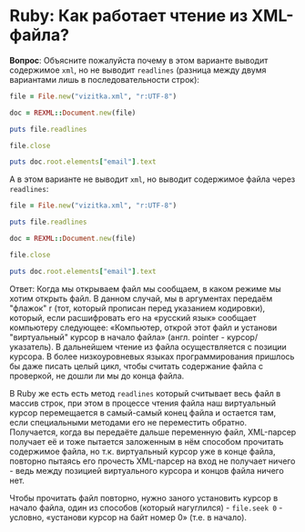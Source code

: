 # Ruby: Как работает чтение из XML-файла?

**Вопрос**: Объясните пожалуйста почему в этом варианте выводит содержимое `xml`, но не выводит `readlines` (разница между двумя вариантами лишь в последовательности строк):

```ruby
file = File.new("vizitka.xml", "r:UTF-8")

doc = REXML::Document.new(file)

puts file.readlines

file.close

puts doc.root.elements["email"].text
```

А в этом варианте не выводит `xml`, но выводит содержимое файла через `readlines`:
```ruby
file = File.new("vizitka.xml", "r:UTF-8")

puts file.readlines

doc = REXML::Document.new(file)

file.close

puts doc.root.elements["email"].text
```

Ответ: Когда мы открываем файл мы сообщаем, в каком режиме мы хотим открыть файл. В данном случай, мы в аргументах передаём "флажок" r (тот, который прописан перед указанием кодировки), который, если расшифровать его на «русский язык» сообщает компьютеру следующее: «Компьютер, открой этот файл и установи "виртуальный" курсор в начало файла» (англ. pointer - курсор/указатель). В дальнейшем чтение из файла осуществляется с позиции курсора. В более низкоуровневых языках программирования пришлось бы даже писать целый цикл, чтобы считать содержание файла с проверкой, не дошли ли мы до конца файла.

В Ruby же есть есть метод `readlines` который считывает весь файл в массив строк, при этом в процессе чтения файла наш виртуальный курсор перемещается в самый-самый конец файла и остается там, если специальными методами его не переместить обратно. Получается, когда вы передаёте дальше переменную файл, XML-парсер получает её и тоже пытается заложенным в нём способом прочитать содержимое файла, но т.к. виртуальный курсор уже в конце файла, повторно пытаясь его прочесть XML-парсер на вход не получает ничего - ведь между позицией виртуального курсора и концов файла ничего нет.

Чтобы прочитать файл повторно, нужно заного установить курсор в начало файла, один из способов (который нагуглился) - `file.seek 0` - условно, «установи курсор на байт номер 0» (т.е. в начало).
